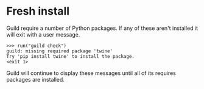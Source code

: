 # Fresh install

Guild require a number of Python packages. If any of these aren't
installed it will exit with a user message.

    >>> run("guild check")
    guild: missing required package 'twine'
    Try 'pip install twine' to install the package.
    <exit 1>

Guild will continue to display these messages until all of its
requires packages are installed.
